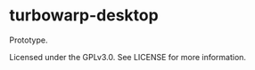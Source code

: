 # turbowarp-desktop

Prototype.

Licensed under the GPLv3.0. See LICENSE for more information.

<!--
## Build

```bash
npm i
npm run build
```

Building scratch-gui

```bash
$env:STATIC_PATH="static"; $env:NODE_ENV="production"; npm run build
```

Building

$env:NODE_ENV="production"
$env:NODE_OPTIONS="--max-old-space-size=4096"
-->
